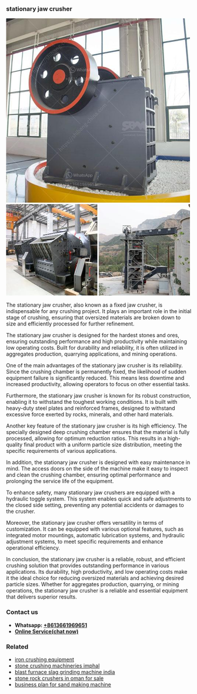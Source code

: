 <h3>stationary jaw crusher</h3><img src='1708587376.jpg' alt=''><p>The stationary jaw crusher, also known as a fixed jaw crusher, is indispensable for any crushing project. It plays an important role in the initial stage of crushing, ensuring that oversized materials are broken down to size and efficiently processed for further refinement.</p><p>The stationary jaw crusher is designed for the hardest stones and ores, ensuring outstanding performance and high productivity while maintaining low operating costs. Built for durability and reliability, it is often utilized in aggregates production, quarrying applications, and mining operations.</p><p>One of the main advantages of the stationary jaw crusher is its reliability. Since the crushing chamber is permanently fixed, the likelihood of sudden equipment failure is significantly reduced. This means less downtime and increased productivity, allowing operators to focus on other essential tasks.</p><p>Furthermore, the stationary jaw crusher is known for its robust construction, enabling it to withstand the toughest working conditions. It is built with heavy-duty steel plates and reinforced frames, designed to withstand excessive force exerted by rocks, minerals, and other hard materials.</p><p>Another key feature of the stationary jaw crusher is its high efficiency. The specially designed deep crushing chamber ensures that the material is fully processed, allowing for optimum reduction ratios. This results in a high-quality final product with a uniform particle size distribution, meeting the specific requirements of various applications.</p><p>In addition, the stationary jaw crusher is designed with easy maintenance in mind. The access doors on the side of the machine make it easy to inspect and clean the crushing chamber, ensuring optimal performance and prolonging the service life of the equipment.</p><p>To enhance safety, many stationary jaw crushers are equipped with a hydraulic toggle system. This system enables quick and safe adjustments to the closed side setting, preventing any potential accidents or damages to the crusher.</p><p>Moreover, the stationary jaw crusher offers versatility in terms of customization. It can be equipped with various optional features, such as integrated motor mountings, automatic lubrication systems, and hydraulic adjustment systems, to meet specific requirements and enhance operational efficiency.</p><p>In conclusion, the stationary jaw crusher is a reliable, robust, and efficient crushing solution that provides outstanding performance in various applications. Its durability, high productivity, and low operating costs make it the ideal choice for reducing oversized materials and achieving desired particle sizes. Whether for aggregates production, quarrying, or mining operations, the stationary jaw crusher is a reliable and essential equipment that delivers superior results.</p><h3>Contact us</h3><ul><li><strong>Whatsapp:&nbsp;<a href="https://wa.me/8613661969651">+8613661969651</a></strong></li><li><a href="https://swt.shibang-china.com/?git&amp;zhl&amp;stationary jaw crusher"><strong>Online Service(chat now)</strong></a></li></ul><h3>Related</h3><ul><li><a href='iron crushing equipment.md'>iron crushing equipment</a></li><li><a href='stone crushing machineries imphal.md'>stone crushing machineries imphal</a></li><li><a href='blast furnace slag grinding machine india.md'>blast furnace slag grinding machine india</a></li><li><a href='stone rock crushers in oman for sale.md'>stone rock crushers in oman for sale</a></li><li><a href='business plan for sand making machine.md'>business plan for sand making machine</a></li></ul>